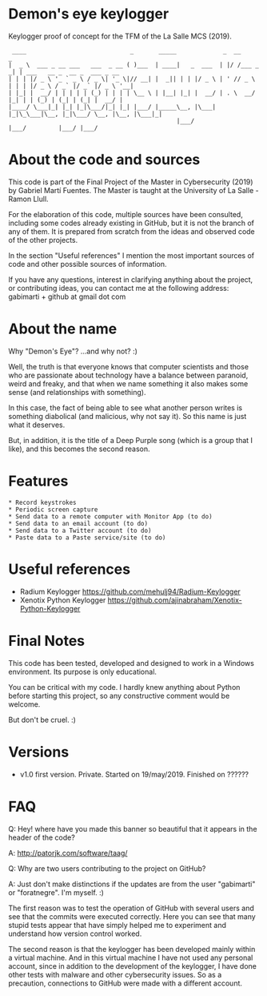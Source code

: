 # Demon's eye keylogger
Keylogger proof of concept for the TFM of the La Salle MCS (2019).

     ____                             _       _____             _  __          _                             
    |  _ \  ___ _ __ ___   ___  _ __ ( )___  | ____|   _  ___  | |/ /___ _   _| | ___   __ _  __ _  ___ _ __ 
    | | | |/ _ \ '_ ` _ \ / _ \| '_ \|// __| |  _|| | | |/ _ \ | ' // _ \ | | | |/ _ \ / _` |/ _` |/ _ \ '__|
    | |_| |  __/ | | | | | (_) | | | | \__ \ | |__| |_| |  __/ | . \  __/ |_| | | (_) | (_| | (_| |  __/ |   
    |____/ \___|_| |_| |_|\___/|_| |_| |___/ |_____\__, |\___| |_|\_\___|\__, |_|\___/ \__, |\__, |\___|_|   
                                                   |___/                 |___/         |___/ |___/           


# About the code and sources
This code is part of the Final Project of the Master in Cybersecurity (2019) by Gabriel Martí Fuentes. The Master is taught at the University of La Salle - Ramon Llull.

For the elaboration of this code, multiple sources have been consulted, including some codes already existing in GitHub, but it is not the branch of any of them. It is prepared from scratch from the ideas and observed code of the other projects.

In the section "Useful references" I mention the most important sources of code and other possible sources of information.

If you have any questions, interest in clarifying anything about the project, or contributing ideas, you can contact me at the following address: gabimarti + github at gmail dot com

# About the name
Why "Demon's Eye"? ...and why not? :)

Well, the truth is that everyone knows that computer scientists and those who are passionate about technology have a balance between paranoid, weird and freaky, and that when we name something it also makes some sense (and relationships with something).

In this case, the fact of being able to see what another person writes is something diabolical (and malicious, why not say it). So this name is just what it deserves. 

But, in addition, it is the title of a Deep Purple song (which is a group that I like), and this becomes the second reason.

# Features     
    * Record keystrokes
    * Periodic screen capture
    * Send data to a remote computer with Monitor App (to do)
    * Send data to an email account (to do)
    * Send data to a Twitter account (to do)
    * Paste data to a Paste service/site (to do)

# Useful references
* Radium Keylogger https://github.com/mehulj94/Radium-Keylogger
* Xenotix Python Keylogger https://github.com/ajinabraham/Xenotix-Python-Keylogger

# Final Notes
This code has been tested, developed and designed to work in a Windows environment.
Its purpose is only educational.

You can be critical with my code.
I hardly knew anything about Python before starting this project, so any constructive comment would be welcome.

But don't be cruel. :)
    
# Versions
* v1.0 first version. Private. 
Started on 19/may/2019.
Finished on ??????

# FAQ
Q: Hey! where have you made this banner so beautiful that it appears in the header of the code? 

A: http://patorjk.com/software/taag/

  
Q: Why are two users contributing to the project on GitHub?

A: Just don't make distinctions if the updates are from the user "gabimarti" or "foratnegre". I'm myself. :)

The first reason was to test the operation of GitHub with several users and see that the commits were executed correctly. Here you can see that many stupid tests appear that have simply helped me to experiment and understand how version control worked.

The second reason is that the keylogger has been developed mainly within a virtual machine. And in this virtual machine I have not used any personal account, since in addition to the development of the keylogger, I have done other tests with malware and other cybersecurity issues. So as a precaution, connections to GitHub were made with a different account.

    

